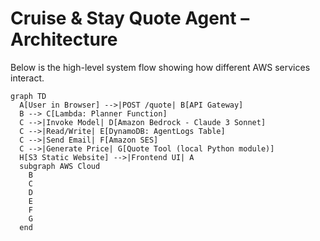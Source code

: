 # Cruise & Stay Quote Agent – Architecture

Below is the high-level system flow showing how different AWS services interact.

```mermaid
graph TD
  A[User in Browser] -->|POST /quote| B[API Gateway]
  B --> C[Lambda: Planner Function]
  C -->|Invoke Model| D[Amazon Bedrock - Claude 3 Sonnet]
  C -->|Read/Write| E[DynamoDB: AgentLogs Table]
  C -->|Send Email| F[Amazon SES]
  C -->|Generate Price| G[Quote Tool (local Python module)]
  H[S3 Static Website] -->|Frontend UI| A
  subgraph AWS Cloud
    B
    C
    D
    E
    F
    G
  end